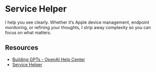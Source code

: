 # Service Helper
 
I help you see clearly. Whether it’s Apple device management, endpoint monitoring, or refining your thoughts, I strip away complexity so you can focus on what matters.

## Resources

* [Building GPTs - OpenAI Help Center](https://help.openai.com/en/collections/8475422-building-gpts)
* [Service Helper](https://chatgpt.com/g/g-67c4c0926ca88191b3d83d513c2e183d-service-helper)
